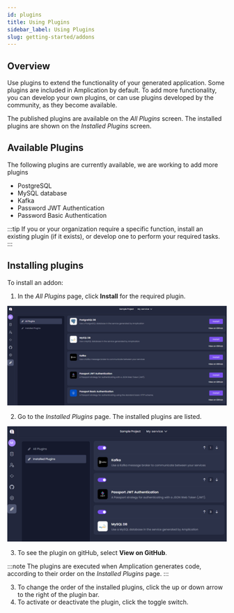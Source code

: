 ```yaml
---
id: plugins
title: Using Plugins
sidebar_label: Using Plugins 
slug: getting-started/addons 
---
```



## Overview 
Use plugins to extend the functionality of your generated application.
Some plugins are included in Amplication by default. To add more functionality, you can develop your own plugins, or can use plugins developed by the community, as they become available. 

The published plugins are available on the _All Plugins_ screen.
The installed plugins are shown on the _Installed Plugins_ screen.

## Available Plugins

The following plugins are currently available, we are working to add more plugins 

- PostgreSQL 
- MySQL database
- Kafka
- Password JWT Authentication
- Password Basic Authentication
 



:::tip
If you or your organization require a specific function, install an existing plugin (if it exists), or develop one to perform your required tasks.
:::

## Installing plugins
 To install an addon:
 1. In the _All Plugins_ page, click **Install** for the required plugin. 

![](./assets/all-addons.png)

2. Go to the _Installed Plugins_ page. The installed plugins are listed. 

![](./assets/installed-plugins.png)

3. To see the plugin on gitHub, select **View on GitHub**.

:::note
The plugins are executed when Amplication generates code, according to their order on the _Installed Plugins_ page.
:::

3. To change the order of the installed plugins, click the up or down arrow to the right of the plugin bar.
4. To activate or deactivate the plugin, click the toggle switch. 






